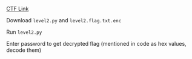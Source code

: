[CTF Link](https://play.picoctf.org/practice/challenge/246?originalEvent=69)

Download ```level2.py``` and ```level2.flag.txt.enc```

Run ```level2.py```

Enter password to get decrypted flag (mentioned in code as hex values, decode them)
